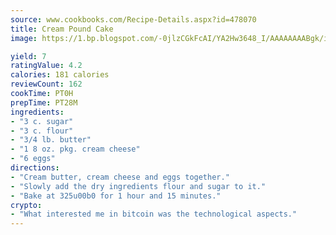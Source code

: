 ```yaml
---
source: www.cookbooks.com/Recipe-Details.aspx?id=478070
title: Cream Pound Cake
image: https://1.bp.blogspot.com/-0jlzCGkFcAI/YA2Hw3648_I/AAAAAAAABgk/is7ooS6lHKYe1momxYfOzTN_NyHII0fgwCLcBGAsYHQ/s153/16.png

yield: 7
ratingValue: 4.2
calories: 181 calories
reviewCount: 162
cookTime: PT0H
prepTime: PT28M
ingredients:
- "3 c. sugar"
- "3 c. flour"
- "3/4 lb. butter"
- "1 8 oz. pkg. cream cheese"
- "6 eggs"
directions:
- "Cream butter, cream cheese and eggs together."
- "Slowly add the dry ingredients flour and sugar to it."
- "Bake at 325u00b0 for 1 hour and 15 minutes."
crypto:
- "What interested me in bitcoin was the technological aspects."
---
```

